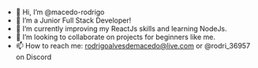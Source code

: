 - 👋 Hi, I’m @macedo-rodrigo
- 👀 I’m a Junior Full Stack Developer!
- 🌱 I’m currently improving my ReactJs skills and learning NodeJs.
- 💞️ I’m looking to collaborate on projects for beginners like me.
- 📫 How to reach me: rodrigoalvesdemacedo@live.com or @rodri_36957 on Discord

<!---
macedo-rodrigo/macedo-rodrigo is a ✨ special ✨ repository because its `README.md` (this file) appears on your GitHub profile.
You can click the Preview link to take a look at your changes.
--->
